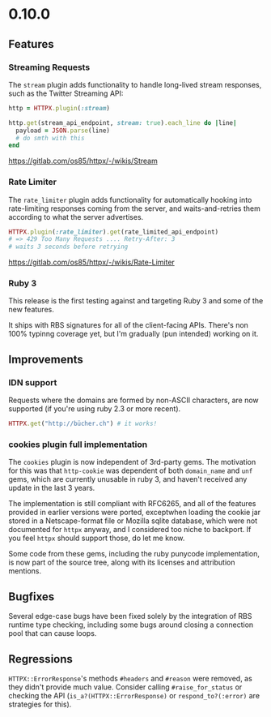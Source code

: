 # 0.10.0

## Features

### Streaming Requests

The `stream` plugin adds functionality to handle long-lived stream responses, such as the Twitter Streaming API:

```ruby
http = HTTPX.plugin(:stream)

http.get(stream_api_endpoint, stream: true).each_line do |line|
  payload = JSON.parse(line)
  # do smth with this
end
```

https://gitlab.com/os85/httpx/-/wikis/Stream

### Rate Limiter

The `rate_limiter` plugin adds functionality for automatically hooking into rate-limiting responses coming from the server, and waits-and-retries them according to what the server advertises.

```ruby
HTTPX.plugin(:rate_limiter).get(rate_limited_api_endpoint)
# => 429 Too Many Requests .... Retry-After: 3
# waits 3 seconds before retrying
```

https://gitlab.com/os85/httpx/-/wikis/Rate-Limiter

### Ruby 3

This release is the first testing against and targeting Ruby 3 and some of the new features.

It ships with RBS signatures for all of the client-facing APIs. There's non 100% typinng coverage yet, but I'm gradually (pun intended) working on it.


## Improvements

### IDN support

Requests where the domains are formed by non-ASCII characters, are now supported (if you're using ruby 2.3 or more recent).

```ruby
HTTPX.get("http://bücher.ch") # it works!
```

### cookies plugin full implementation


The `cookies` plugin is now independent of 3rd-party gems. The motivation for this was that `http-cookie` was dependent of both `domain_name` and `unf` gems, which are currently unusable in ruby 3, and haven't received any update in the last 3 years.

The implementation is still compliant with RFC6265, and all of the features provided in earlier versions were ported, exceptwhen loading the cookie jar stored in a Netscape-format file or Mozilla sqlite database, which were not documented for `httpx` anyway, and I considered too niche to backport. If you feel `httpx` should support those, do let me know.

Some code from these gems, including the ruby punycode implementation, is now part of the source tree, along with its licenses and attribution mentions.

## Bugfixes


Several edge-case bugs have been fixed solely by the integration of RBS runtime type checking, including some bugs around closing a connection pool that can cause loops.


## Regressions

`HTTPX::ErrorResponse`'s methods `#headers` and `#reason` were removed, as they didn't provide much value. Consider calling `#raise_for_status` or checking the API (`is_a?(HTTPX::ErrorResponse)` or `respond_to?(:error)` are strategies for this).
